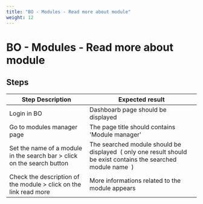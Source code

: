 ```yaml
---
title: "BO - Modules - Read more about module"
weight: 12
---
```


# BO - Modules - Read more about module
## Steps
| Step Description | Expected result |
| ----- | ----- |
| Login in BO | Dashboarb page should be displayed |
| Go to modules manager page | The page title should contains 'Module manager' |
| Set the name of a module in the search bar > click on the search button | The searched module should be displayed  ( only one result should be exist contains the searched module name  ) |
| Check the description of the module > click on the link read more | More informations related to the module appears |
